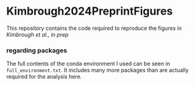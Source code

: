 # Kimbrough2024PreprintFigures

This repository contains the code required to reproduce the figures in *Kimbrough et al., in prep*

### regarding packages

The full contents of the conda environment I used can be seen in `full_environment.txt`. It includes many more packages than are actually required for the analysis here.

